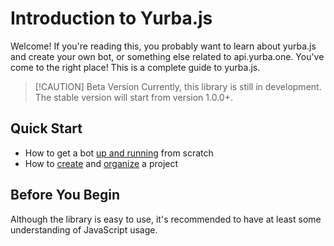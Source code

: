 # Introduction to Yurba.js <Badge type="tip" text="^0.1.9" />

Welcome! If you're reading this, you probably want to learn about yurba.js and create your own bot, or something else related to api.yurba.one. You've come to the right place! This is a complete guide to yurba.js.

> [!CAUTION] Beta Version
> Currently, this library is still in development. The stable version will start from version 1.0.0+.

## Quick Start
- How to get a bot [up and running](/installation) from scratch
- How to [create](/create) and [organize](/structure) a project

## Before You Begin
Although the library is easy to use, it's recommended to have at least some understanding of JavaScript usage.
